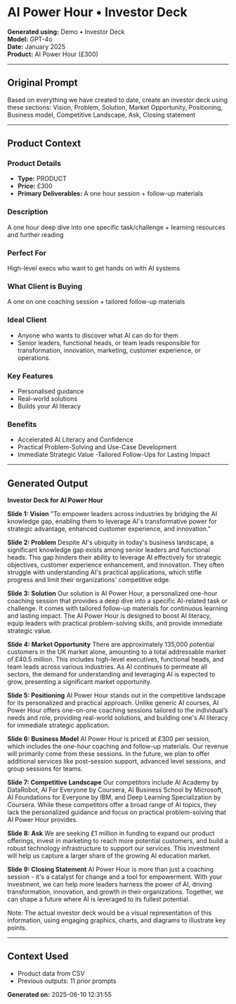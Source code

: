 # AI Power Hour • Investor Deck

**Generated using:** Demo • Investor Deck  
**Model:** GPT-4o  
**Date:** January 2025  
**Product:** AI Power Hour (£300)

---

## Original Prompt
Based on everything we have created to date, create an investor deck using these sections: Vision, Problem, Solution, Market Opportunity, Positioning, Business model, Competitive Landscape, Ask, Closing statement

---

## Product Context

### **Product Details**
- **Type:** PRODUCT
- **Price:** £300
- **Primary Deliverables:** A one hour session + follow-up materials

### **Description**
A one hour deep dive into one specific task/challenge + learning resources and further reading

### **Perfect For**
High-level execs who want to get hands on with AI systems

### **What Client is Buying**
A one on one coaching session + tailored follow-up materials

### **Ideal Client**
- Anyone who wants to discover what AI can do for them
- Senior leaders, functional heads, or team leads responsible for transformation, innovation, marketing, customer experience, or operations.

### **Key Features**
- Personalised guidance
- Real-world solutions 
- Builds your AI literacy

### **Benefits**
- Accelerated AI Literacy and Confidence
- Practical Problem-Solving and Use-Case Development
- Immediate Strategic Value
-Tailored Follow-Ups for Lasting Impact

---

## Generated Output

**Investor Deck for AI Power Hour**

**Slide 1: Vision**
"To empower leaders across industries by bridging the AI knowledge gap, enabling them to leverage AI's transformative power for strategic advantage, enhanced customer experience, and innovation."

**Slide 2: Problem**
Despite AI's ubiquity in today's business landscape, a significant knowledge gap exists among senior leaders and functional heads. This gap hinders their ability to leverage AI effectively for strategic objectives, customer experience enhancement, and innovation. They often struggle with understanding AI's practical applications, which stifle progress and limit their organizations' competitive edge.

**Slide 3: Solution**
Our solution is AI Power Hour, a personalized one-hour coaching session that provides a deep dive into a specific AI-related task or challenge. It comes with tailored follow-up materials for continuous learning and lasting impact. The AI Power Hour is designed to boost AI literacy, equip leaders with practical problem-solving skills, and provide immediate strategic value.

**Slide 4: Market Opportunity**
There are approximately 135,000 potential customers in the UK market alone, amounting to a total addressable market of £40.5 million. This includes high-level executives, functional heads, and team leads across various industries. As AI continues to permeate all sectors, the demand for understanding and leveraging AI is expected to grow, presenting a significant market opportunity.

**Slide 5: Positioning**
AI Power Hour stands out in the competitive landscape for its personalized and practical approach. Unlike generic AI courses, AI Power Hour offers one-on-one coaching sessions tailored to the individual’s needs and role, providing real-world solutions, and building one's AI literacy for immediate strategic application.

**Slide 6: Business Model**
AI Power Hour is priced at £300 per session, which includes the one-hour coaching and follow-up materials. Our revenue will primarily come from these sessions. In the future, we plan to offer additional services like post-session support, advanced level sessions, and group sessions for teams.

**Slide 7: Competitive Landscape**
Our competitors include AI Academy by DataRobot, AI For Everyone by Coursera, AI Business School by Microsoft, AI Foundations for Everyone by IBM, and Deep Learning Specialization by Coursera. While these competitors offer a broad range of AI topics, they lack the personalized guidance and focus on practical problem-solving that AI Power Hour provides.

**Slide 8: Ask**
We are seeking £1 million in funding to expand our product offerings, invest in marketing to reach more potential customers, and build a robust technology infrastructure to support our services. This investment will help us capture a larger share of the growing AI education market.

**Slide 9: Closing Statement**
AI Power Hour is more than just a coaching session - it's a catalyst for change and a tool for empowerment. With your investment, we can help more leaders harness the power of AI, driving transformation, innovation, and growth in their organizations. Together, we can shape a future where AI is leveraged to its fullest potential.

Note: The actual investor deck would be a visual representation of this information, using engaging graphics, charts, and diagrams to illustrate key points.

---

## Context Used
- Product data from CSV
- Previous outputs: 11 prior prompts

**Generated on:** 2025-06-10 12:31:55
